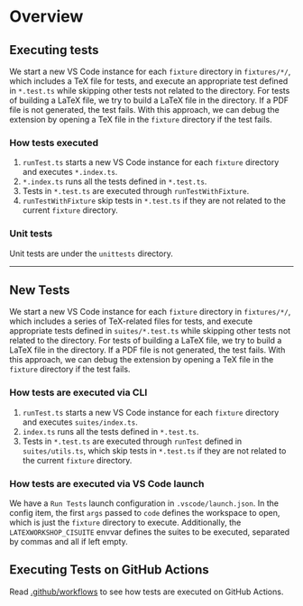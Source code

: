 # Overview

## Executing tests

We start a new VS Code instance for each `fixture` directory in `fixtures/*/`, which includes a TeX file for tests, and execute an appropriate test defined in `*.test.ts` while skipping other tests not related to the directory. For tests of building a LaTeX file, we try to build a LaTeX file in the directory. If a PDF file is not generated, the test fails. With this approach, we can debug the extension by opening a TeX file in the `fixture` directory if the test fails.

### How tests executed

1. `runTest.ts` starts a new VS Code instance for each `fixture` directory and executes `*.index.ts`.
2. `*.index.ts` runs all the tests defined in `*.test.ts`.
3. Tests in `*.test.ts` are executed through `runTestWithFixture`.
4. `runTestWithFixture` skip tests in `*.test.ts` if they are not related to the current `fixture` directory.

### Unit tests

Unit tests are under the `unittests` directory.

---

## New Tests

We start a new VS Code instance for each `fixture` directory in `fixtures/*/`, which includes a series of TeX-related files for tests, and execute appropriate tests defined in `suites/*.test.ts` while skipping other tests not related to the directory.
For tests of building a LaTeX file, we try to build a LaTeX file in the directory.
If a PDF file is not generated, the test fails.
With this approach, we can debug the extension by opening a TeX file in the `fixture` directory if the test fails.

### How tests are executed via CLI

1. `runTest.ts` starts a new VS Code instance for each `fixture` directory and executes `suites/index.ts`.
2. `index.ts` runs all the tests defined in `*.test.ts`.
3. Tests in `*.test.ts` are executed through `runTest` defined in `suites/utils.ts`, which skip tests in `*.test.ts` if they are not related to the current `fixture` directory.

### How tests are executed via VS Code launch

We have a `Run Tests` launch configuration in `.vscode/launch.json`.
In the config item, the first `args` passed to `code` defines the workspace to open, which is just the `fixture` directory to execute.
Additionally, the `LATEXWORKSHOP_CISUITE` envvar defines the suites to be executed, separated by commas and all if left empty.


## Executing Tests on GitHub Actions

Read [.github/workflows](https://github.com/James-Yu/LaTeX-Workshop/tree/master/.github/workflows) to see how tests are executed on GitHub Actions.
